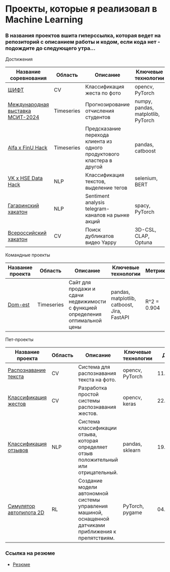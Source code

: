 # Проекты, которые я реализовал в Machine Learning 

### В названия проектов вшита гиперссылка, которая ведет на репозиторий с описанием работы и кодом, если кода нет - подождите до следующего утра...

Достижения
  
| Название соревнования | Область | Описание | Ключевые технологии | Метрики | Результат | Дата |
| --- | --- | --- | --- | --- | --- | --- |
| [ШИФТ](https://github.com/fluke8/shift-gesture-classification) | CV | Классификация жеста по фото | opencv, PyTorch | Accuracy = 0.99 | 1 место | 02.02.24 |
| [Международная выставка МСИТ-2024](https://github.com/fluke8/forecasting-the-expulsion-of-students) | Timeseries | Прогнозирование отчисления студентов | numpy, pandas, matplotlib, PyTorch | F1-score = 0.83 | Диплом 90 баллов | 15.03.24 |
| [Alfa x FinU Hack](https://github.com/fluke8/alfa-finu-hack-2024) | Timeseries | Предсказание перехода клиента из одного продуктового кластера в другой | pandas, catboost | ROC-AUC = 0.907 | 4 место | 14.02.24 |
| [VK x HSE Data Hack](https://github.com/fluke8/vk-hse-hack-text-classification) | NLP | Классификация текстов, выделение тегов | selenium, BERT | F1-score = 0.91 | - |  21.04.24 |
| [Гагаринский хакатон](https://github.com/fluke8/hakaton-gagarin-sentiment_analysis) | NLP | Sentiment analysis telegram-каналов на рынке акций | spacy, PyTorch | F1-score = 0.6 | 18 место | 13.04.24 |
| [Всероссийский хакатон](https://github.com/Data-Squad-of-Scoofs/duplicate-video-yappy) | CV | Поиск дубликатов видео Yappy | 3D-CSL, CLAP, Optuna | F1-score = 0.96 | - | 27.10.24 |

Командные проекты

| Название проекта | Область | Описание | Ключевые технологии | Метрики | Результат | Дата |
| --- | --- | --- | --- | --- | --- | --- |
| [Dom-est](https://github.com/fluke8/dom-est) | Timeseries | Сайт для продажи и сдачи недвижимости с функцией определения оптимальной цены | pandas, matplotlib, catboost, Jira, FastAPI | R^2 = 0.904 | 1 место | 02.24 - 06.24 |

Пет-проекты
  
| Название проекта | Область | Описание | Ключевые технологии | Дата |
| --- | --- | --- | --- | --- |
| [Распознавание текста](https://github.com/fluke8/textrecognition) | CV | Система для распознавания текста на фото. | opencv, PyTorch | 11.09.24 |
| [Классификация жестов](https://github.com/fluke8/gestureclassification) | CV | Разработка простой системы распознавания жестов. | opencv, keras | 22.01.24 |
| [Классификация отзывов](https://github.com/fluke8/reviewclassification) | NLP | Cистема классификации отзыва, которая определяет отзыв положительный или отрицательный. | pandas, sklearn | 19.02.24 |
| [Симулятор автопилота 2D](https://github.com/fluke8/neuro-race-python) | RL | Создание модели автономной системы управления машиной, оснащенной датчиками приближения к препятствиям.| PyTorch, pygame |  04.02.24 |




### Ссылка на резюме  
- [Резюме](https://github.com/fluke8/fluke8/blob/main/ML_Engineer_Tretyakov.pdf) 
